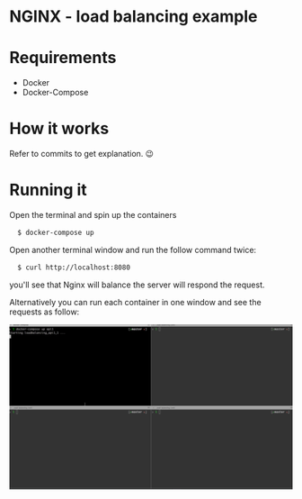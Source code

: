 # NGINX - load balancing example

# Requirements
 - Docker
 - Docker-Compose

# How it works
Refer to commits to get explanation. :wink:

# Running it

Open the terminal and spin up the containers

```sh
  $ docker-compose up
```

Open another terminal window and run the follow command twice:

```sh
  $ curl http://localhost:8080
```

you'll see that Nginx will balance the server will respond the request.

Alternatively you can run each container in one window and see the requests as follow:

![Alt text](load-balancing.gif)
